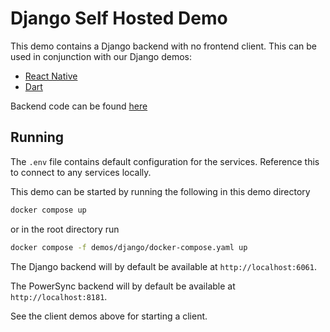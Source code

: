 # Django Self Hosted Demo

This demo contains a Django backend with no frontend client. This can be used in conjunction with our Django demos:

- [React Native](https://github.com/powersync-ja/powersync-js/tree/main/demos/django-react-native-todolist)
- [Dart](https://github.com/powersync-ja/powersync.dart/tree/master/demos/django-todolist)

Backend code can be found [here](https://github.com/powersync-ja/powersync-django-backend-todolist-demo)

## Running

The `.env` file contains default configuration for the services. Reference this to connect to any services locally.

This demo can be started by running the following in this demo directory

```bash
docker compose up
```

or in the root directory run

```bash
docker compose -f demos/django/docker-compose.yaml up
```

The Django backend will by default be available at `http://localhost:6061`.

The PowerSync backend will by default be available at `http://localhost:8181`.

See the client demos above for starting a client.
